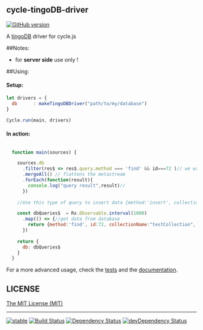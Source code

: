 ## cycle-tingoDB-driver

[![GitHub version](https://badge.fury.io/gh/kaosat-dev%2Fcycle-tingodb-driver.svg)](https://badge.fury.io/gh/kaosat-dev%2Fcycle-tingodb-driver)

A [tingoDB](http://www.tingodb.com/) driver for cycle.js


##Notes:

- for **server side** use only !


##Using:


#### Setup:

```js
let drivers = {
  db      : makeTingoDBDriver("path/to/my/database")
}

Cycle.run(main, drivers)
```

#### In action:

```js
  
  function main(sources) {  

    sources.db
      .filter(res$ => res$.query.method === 'find' && id===72 )// we wanted to find something in the database, and the query had id 72
      .mergeAll() // flattens the metastream
      .forEach(function(result){
        console.log("query result",result)// 
      })
    
    //Use this type of query to insert data {method:'insert', collectionName:"testCollection", data: {foo:42,bar:"someText"} }

    const dbQueries$  = Rx.Observable.interval(1000)
      .map(() => {//get data from database
        return {method:'find', id:72, collectionName:"testCollection", query:{foo:42}, options:{toArray:true} }
      })
   
    return {
      db: dbQueries$
    }
  }
```
For a more advanced usage, check the [tests](https://github.com/kaosat-dev/cycle-tingodb-driver/blob/master/test/index.js) and the [documentation](https://github.com/kaosat-dev/cycle-tingodb-driver/blob/master/docs/api.md).


## LICENSE

[The MIT License (MIT)](https://github.com/kaosat-dev/cycle-tingodb-driver/blob/master/LICENSE)

- - -

[![stable](http://badges.github.io/stability-badges/dist/stable.svg)](http://github.com/badges/stability-badges)
[![Build Status](https://travis-ci.org/kaosat-dev/cycle-tingodb-driver.svg)](https://travis-ci.org/kaosat-dev/cycle-tingodb-driver)
[![Dependency Status](https://david-dm.org/kaosat-dev/cycle-tingodb-driver.svg)](https://david-dm.org/kaosat-dev/cycle-tingodb-driver)
[![devDependency Status](https://david-dm.org/kaosat-dev/cycle-tingodb-driver/dev-status.svg)](https://david-dm.org/kaosat-dev/cycle-tingodb-driver#info=devDependencies)